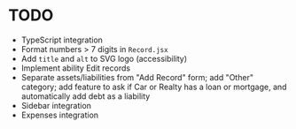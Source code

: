 # TODO

- TypeScript integration
- Format numbers > 7 digits in `Record.jsx`
- Add `title` and `alt` to SVG logo (accessibility)
- Implement ability Edit records
- Separate assets/liabilities from "Add Record" form; add "Other" category; add feature to ask if Car or Realty has a loan or mortgage, and automatically add debt as a liability
- Sidebar integration
- Expenses integration
